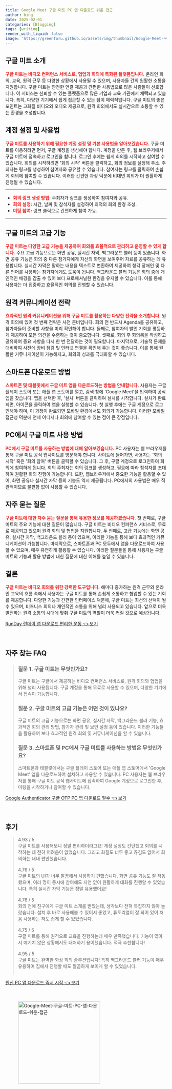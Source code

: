 ```yaml
---
title: Google Meet 구글 미트 PC 앱 다운로드 쉬운 접근
author: bing
date: 2025-02-01
categories: [Blogging]
tags: [writing]
render_with_liquid: false
image: 'https://greenforu.github.io/assets/img/thumbnail/Google-Meet-구글-미트-PC-앱-다운로드-쉬운-접근.webp'
---
```



<h2 id='구글미트소개'>구글 미트 소개</h2>

<p><b><span style="color: #ee2323;">구글 미트는 비디오 컨퍼런스 서비스로, 협업과 회의에 특화된 플랫폼입니다.</span></b> 온라인 회의, 교육, 원격 근무 등 다양한 상황에서 사용될 수 있으며, 사용자들 간의 원활한 소통을 지원합니다. 구글 미트는 안전한 연결 제공과 간편한 사용법으로 많은 사람들이 선호합니다. 이 서비스는 신뢰할 수 있는 플랫폼으로 많은 기업과 교육 기관에서 채택되고 있습니다. 특히, 다양한 기기에서 쉽게 접근할 수 있는 점이 매력적입니다. 구글 미트의 좋은 포인트는 고화질 비디오와 오디오 제공으로, 원격 회의에서도 실시간으로 소통할 수 있는 환경을 조성합니다.</p>

<h2 id='계정설정및사용법'>계정 설정 및 사용법</h2>

<p><b><span style="color: #ee2323;">구글 미트를 사용하기 위해 필요한 계정 설정 및 기본 사용법을 알아보겠습니다.</span></b> 구글 미트를 이용하려면 먼저, 구글 계정을 생성해야 합니다. 계정을 만든 후, 웹 브라우저에서 구글 미트에 접속하고 로그인을 합니다. 로그인 후에는 쉽게 회의를 시작하고 참여할 수 있습니다. 회의를 시작하려면 '회의 시작' 버튼을 클릭하고, 회의 정보를 설정해 주소. 주최자는 링크를 생성하여 참여자와 공유할 수 있습니다. 참여자는 링크를 클릭하여 손쉽게 회의에 참여할 수 있습니다. 이러한 간편한 과정 덕분에 비대면 회의가 더 원활하게 진행될 수 있습니다.</p>

<hr />

<ul>
    <li><b><span style="color: #ee2323;">회의 링크 생성 방법:</span></b> 주최자가 링크를 생성하여 참여자와 공유.</li>
    <li><b><span style="color: #ee2323;">회의 설정:</span></b> 시간, 날짜 및 참석자를 설정하여 최적의 회의 환경 조성.</li>
    <li><b><span style="color: #ee2323;">미팅 참여:</span></b> 링크 클릭으로 간편하게 참여 가능.</li>
</ul>

<hr />

<h2 id='고급기능'>구글 미트의 고급 기능</h2>

<p><b><span style="color: #ee2323;">구글 미트는 다양한 고급 기능을 제공하여 회의를 효율적으로 관리하고 운영할 수 있게 합니다.</span></b> 주요 고급 기능으로는 화면 공유, 실시간 자막, 백그라운드 블러 등이 있습니다. 화면 공유 기능은 회의 중 다른 참가자에게 자신의 화면을 보여주어 자료를 공유하는 데 유용합니다. 실시간 자막은 말하는 내용을 텍스트로 변환하여 제공하여 청각 장애인 및 다른 언어를 사용하는 참가자에게도 도움이 됩니다. 백그라운드 블러 기능은 회의 중에 개인적인 배경을 감출 수 있어 보다 프로페셔널한 환경을 유지할 수 있습니다. 이를 통해 사용자는 더 집중하고 효율적인 회의를 진행할 수 있습니다.</p>

<h2 id='원격커뮤니케이션전략'>원격 커뮤니케이션 전략</h2>

<p><b><span style="color: #ee2323;">효과적인 원격 커뮤니케이션을 위해 구글 미트를 활용하는 다양한 전략을 소개합니다.</span></b> 원격 회의에 있어 첫 번째 전략은 사전 준비입니다. 회의 전 반드시 Agenda를 공유하고, 참가자들이 준비할 사항을 미리 확인해야 합니다. 둘째로, 참여자의 발언 기회를 평등하게 제공하여 모든 의견을 수렴하는 것이 중요합니다. 셋째로, 회의 후 회의록을 작성하고 공유하여 중요 사항을 다시 한 번 전달하는 것이 필요합니다. 마지막으로, 기술적 문제를 대비하여 사전에 장비 점검 및 인터넷 연결을 확인해 주는 것이 좋습니다. 이를 통해 원활한 커뮤니케이션이 가능해지고, 회의의 성과를 극대화할 수 있습니다.</p>

<h2 id='스마트폰다운로드방법'>스마트폰 다운로드 방법</h2>

<p><b><span style="color: #ee2323;">스마트폰 및 태블릿에서 구글 미트 앱을 다운로드하는 방법을 안내합니다.</span></b> 사용자는 구글 플레이 스토어 또는 애플 앱 스토어를 열고, 검색 창에 'Google Meet'을 입력하여 공식 앱을 찾습니다. 앱을 선택한 후, '설치' 버튼을 클릭하여 설치를 시작합니다. 설치가 완료되면, 아이콘을 클릭하여 앱을 실행할 수 있습니다. 첫 실행 후에는 구글 계정으로 로그인해야 하며, 이 과정이 완료되면 모바일 환경에서도 회의가 가능합니다. 이러한 모바일 접근성 덕분에 언제 어디서나 회의에 참여할 수 있는 점이 큰 장점입니다.</p>

<h2 id='PC사용방법'>PC에서 구글 미트 사용 방법</h2>

<p><b><span style="color: #ee2323;">PC에서 구글 미트를 사용하는 방법에 대해 알아보겠습니다.</span></b> PC 사용자는 웹 브라우저를 통해 구글 미트 공식 웹사이트를 방문해야 합니다. 사이트에 들어가면, 사용자는 '회의 시작' 혹은 '회의 참여' 버튼을 클릭할 수 있습니다. 그 후, 구글 계정으로 로그인하여 회의에 참여하게 됩니다. 회의 주최자는 회의 링크를 생성하고, 필요에 따라 참석자를 초대하여 원활한 회의 진행이 가능합니다. 또한, 웹브라우저에서 중요한 기능을 활용할 수 있어, 화면 공유나 실시간 자막 등의 기능도 역시 제공됩니다. PC에서의 사용법은 매우 직관적이므로 불편함 없이 사용할 수 있습니다.</p>

<h2 id='자주묻는질문'>자주 묻는 질문</h2>

<p><b><span style="color: #ee2323;">구글 미트에 대한 자주 묻는 질문을 통해 유용한 정보를 제공하겠습니다.</span></b> 첫 번째로, 구글 미트의 주요 기능에 대한 질문이 많습니다. 구글 미트는 비디오 컨퍼런스 서비스로, 무료로 제공되고 있으며 원격 회의 및 협업을 지원합니다. 두 번째로, 고급 기능에는 화면 공유, 실시간 자막, 백그라운드 블러 등이 있으며, 이러한 기능을 통해 보다 효과적인 커뮤니케이션이 가능합니다. 마지막으로, 스마트폰과 PC 모두에서 앱을 다운로드하여 사용할 수 있으며, 매우 유연하게 활용할 수 있습니다. 이러한 질문들을 통해 사용자는 구글 미트의 기능과 활용 방법에 대한 질문에 대한 이해를 높일 수 있습니다.</p>

<h2 id='결론'>결론</h2>

<p><b><span style="color: #ee2323;">구글 미트는 비디오 회의를 위한 강력한 도구입니다.</span></b> 해마다 증가하는 원격 근무와 온라인 교육의 흐름 속에서 사용자는 구글 미트를 통해 손쉽게 소통하고 협업할 수 있는 기회를 제공합니다. 다양한 기능과 간편한 인터페이스 덕분에, 구글 미트는 최선의 선택이 될 수 있으며, 비즈니스 회의나 개인적인 소통을 위해 널리 사용되고 있습니다. 앞으로 더욱 발전하는 원격 소통의 시대에 맞춰 구글 미트의 역할이 더욱 커질 것으로 예상됩니다.</p>


<p><a class="click-button" title="RunDay 런데이 앱 다운로드 편리한 운동" href="https://greenforu.github.io/posts/RunDay-%EB%9F%B0%EB%8D%B0%EC%9D%B4-%EC%95%B1-%EB%8B%A4%EC%9A%B4%EB%A1%9C%EB%93%9C-%ED%8E%B8%EB%A6%AC%ED%95%9C-%EC%9A%B4%EB%8F%99/" rel="dofollow">RunDay 런데이 앱 다운로드 편리한 운동 👈 보기</a></p><br>
<h2 id='자주_찾는_FAQ'>자주 찾는 FAQ</h2>
<div itemscope="" itemtype="https://schema.org/FAQPage"> 
<blockquote> 
<div itemscope="" itemprop="mainEntity" itemtype="https://schema.org/Question"> 
<h3 itemprop="name">질문 1. 구글 미트는 무엇인가요?</h3> 
<div itemscope="" itemprop="acceptedAnswer" itemtype="https://schema.org/Answer"> 
<span itemprop="text"> 
<p>구글 미트는 구글에서 제공하는 비디오 컨퍼런스 서비스로, 원격 회의와 협업을 위해 널리 사용됩니다. 구글 계정을 통해 무료로 사용할 수 있으며, 다양한 기기에서 접속이 가능합니다.</p> 
</span> 
</div> 
</div> 
<div itemscope="" itemprop="mainEntity" itemtype="https://schema.org/Question"> 
<h3 itemprop="name">질문 2. 구글 미트의 고급 기능은 어떤 것이 있나요?</h3> 
<div itemscope="" itemprop="acceptedAnswer" itemtype="https://schema.org/Answer"> 
<span itemprop="text"> 
<p>구글 미트의 고급 기능으로는 화면 공유, 실시간 자막, 백그라운드 블러 기능, 효과적인 회의 관리 방법, 참가자 관리 및 보안 설정 등이 있습니다. 이러한 기능들을 활용하여 보다 효과적인 원격 회의 및 커뮤니케이션을 할 수 있습니다.</p> 
</span> 
</div> 
</div> 
<div itemscope="" itemprop="mainEntity" itemtype="https://schema.org/Question"> 
<h3 itemprop="name">질문 3. 스마트폰 및 PC에서 구글 미트를 사용하는 방법은 무엇인가요?</h3> 
<div itemscope="" itemprop="acceptedAnswer" itemtype="https://schema.org/Answer"> 
<span itemprop="text"> 
<p>스마트폰과 태블릿에서는 구글 플레이 스토어 또는 애플 앱 스토어에서 'Google Meet' 앱을 다운로드하여 설치하고 사용할 수 있습니다. PC 사용자는 웹 브라우저를 통해 구글 미트 공식 웹사이트에 접속하여 Google 계정으로 로그인한 후, 미팅을 시작하거나 참여할 수 있습니다.</p> 
</span> 
</div> 
</div> 
</blockquote> 
</div>
<p><a class="click-button" title="Google Authenticator 구글 OTP PC 앱 다운로드 필수" href="https://greenforu.github.io/posts/Google-Authenticator-%EA%B5%AC%EA%B8%80-OTP-PC-%EC%95%B1-%EB%8B%A4%EC%9A%B4%EB%A1%9C%EB%93%9C-%ED%95%84%EC%88%98/" rel="dofollow">Google Authenticator 구글 OTP PC 앱 다운로드 필수 👈 보기</a></p><br>
<h2 id='후기'>후기</h2>
<div itemscope itemtype="https://schema.org/Product">
  <blockquote>
  <div itemprop="review" itemscope itemtype="https://schema.org/Review">
      <div itemprop="reviewRating" itemscope itemtype="https://schema.org/Rating"> <span itemprop="ratingValue">4.93</span> / <span itemprop="bestRating">5</span> </div>
      <span itemprop="reviewBody">구글 미트를 사용해보니 정말 편리하더라고요! 계정 설정도 간단했고 회의를 시작하는 데 전혀 어려움이 없었습니다. 그리고 화질도 너무 좋고 끊김도 없어서 회의하는 내내 편안했습니다.</span>
  </div>
  <br>
  <div itemprop="review" itemscope itemtype="https://schema.org/Review">
      <div itemprop="reviewRating" itemscope itemtype="https://schema.org/Rating"> <span itemprop="ratingValue">4.76</span> / <span itemprop="bestRating">5</span> </div>
      <span itemprop="reviewBody">구글 미트의 UI가 너무 깔끔해서 사용하기 편했습니다. 화면 공유 기능도 잘 작동했으며, 여러 명이 동시에 참여해도 지연 없이 원활하게 대화를 진행할 수 있었습니다. 특히 실시간 자막 기능은 정말 유용했어요!</span>
  </div>
  <br>
  <div itemprop="review" itemscope itemtype="https://schema.org/Review">
      <div itemprop="reviewRating" itemscope itemtype="https://schema.org/Rating"> <span itemprop="ratingValue">4.76</span> / <span itemprop="bestRating">5</span> </div>
      <span itemprop="reviewBody">회의 전에 친구에게 구글 미트 소개를 받았는데, 생각보다 전혀 복잡하지 않아 놀랐습니다. 설치 후 바로 사용해볼 수 있어서 좋았고, 튜토리얼이 잘 되어 있어 처음 사용하는 저도 쉽게 할 수 있었습니다.</span>
  </div>
  <br>
  <div itemprop="review" itemscope itemtype="https://schema.org/Review">
      <div itemprop="reviewRating" itemscope itemtype="https://schema.org/Rating"> <span itemprop="ratingValue">4.75</span> / <span itemprop="bestRating">5</span> </div>
      <span itemprop="reviewBody">구글 미트를 통해 원격으로 교육을 진행하는데 매우 만족했습니다. 기능이 많아서 예기치 않은 상황에서도 대처하기 용이했습니다. 적극 추천합니다!</span>
  </div>
  <br>
  <div itemprop="review" itemscope itemtype="https://schema.org/Review">
      <div itemprop="reviewRating" itemscope itemtype="https://schema.org/Rating"> <span itemprop="ratingValue">4.95</span> / <span itemprop="bestRating">5</span> </div>
      <span itemprop="reviewBody">구글 미트는 완벽한 화상 회의 솔루션입니다! 특히 백그라운드 블러 기능이 매우 유용하여 집에서 진행할 때도 깔끔하게 보이게 할 수 있었습니다.</span>
  </div>
  <br>
  </blockquote>
</div>
<p><a class="click-button" title="원신 PC 앱 다운로드 즉시 시작" href="https://greenforu.github.io/posts/%EC%9B%90%EC%8B%A0-PC-%EC%95%B1-%EB%8B%A4%EC%9A%B4%EB%A1%9C%EB%93%9C-%EC%A6%89%EC%8B%9C-%EC%8B%9C%EC%9E%91/" rel="dofollow">원신 PC 앱 다운로드 즉시 시작 👈 보기</a></p><br>
<figure class="image"><img src="https://greenforu.github.io/assets/img/thumbnail/Google-Meet-구글-미트-PC-앱-다운로드-쉬운-접근.webp" alt="Google-Meet-구글-미트-PC-앱-다운로드-쉬운-접근" width="256" height="256"></figure>